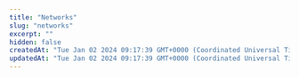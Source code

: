 ```yaml
---
title: "Networks"
slug: "networks"
excerpt: ""
hidden: false
createdAt: "Tue Jan 02 2024 09:17:39 GMT+0000 (Coordinated Universal Time)"
updatedAt: "Tue Jan 02 2024 09:17:39 GMT+0000 (Coordinated Universal Time)"
---
```

